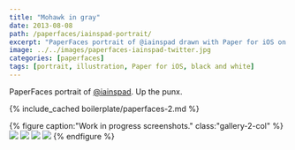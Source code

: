 ```yaml
---
title: "Mohawk in gray"
date: 2013-08-08
path: /paperfaces/iainspad-portrait/
excerpt: "PaperFaces portrait of @iainspad drawn with Paper for iOS on an iPad."
image: ../../images/paperfaces-iainspad-twitter.jpg
categories: [paperfaces]
tags: [portrait, illustration, Paper for iOS, black and white]
---
```


PaperFaces portrait of [@iainspad](https://twitter.com/iainspad). Up the punx.

{% include_cached boilerplate/paperfaces-2.md %}

{% figure caption:"Work in progress screenshots." class:"gallery-2-col" %}
[![](../../images/paperfaces-iainspad-process-1-600.jpg)](../../images/paperfaces-iainspad-process-1-lg.jpg)
[![](../../images/paperfaces-iainspad-process-2-600.jpg)](../../images/paperfaces-iainspad-process-2-lg.jpg)
[![](../../images/paperfaces-iainspad-process-3-600.jpg)](../../images/paperfaces-iainspad-process-3-lg.jpg)
[![](../../images/paperfaces-iainspad-process-4-600.jpg)](../../images/paperfaces-iainspad-process-4-lg.jpg)
{% endfigure %}
